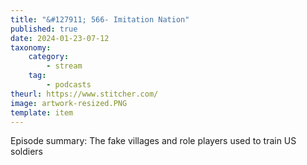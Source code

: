 ```yaml
---
title: "&#127911; 566- Imitation Nation"
published: true
date: 2024-01-23-07-12
taxonomy:
    category:
        - stream
    tag:
        - podcasts
theurl: https://www.stitcher.com/
image: artwork-resized.PNG
template: item
---
```


Episode summary: The fake villages and role players used to train US soldiers
